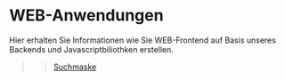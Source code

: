 # WEB-Anwendungen
Hier erhalten Sie Informationen wie Sie WEB-Frontend auf Basis unseres Backends und Javascriptbiliothken erstellen. 

> >  [Suchmaske](suchmaske)

